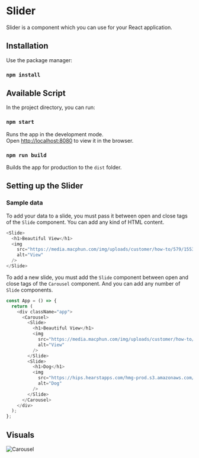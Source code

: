# Slider

Slider is a component which you can use for your React application.

## Installation

Use the package manager:

### `npm install`

## Available Script

In the project directory, you can run:

### `npm start`

Runs the app in the development mode.\
Open [http://localhost:8080](http://localhost:8080) to view it in the browser.

### `npm run build`

Builds the app for production to the `dist` folder.

## Setting up the Slider

### Sample data

To add your data to a slide, you must pass it between open and close tags of the `Slide` component. You can add any kind of HTML content.

```javascript
<Slide>
  <h1>Beautiful View</h1>
  <img
    src="https://media.macphun.com/img/uploads/customer/how-to/579/15531840725c93b5489d84e9.43781620.jpg?q=85&w=1340"
    alt="View"
  />
</Slide>
```

To add a new slide, you must add the `Slide` component between open and close tags of the `Carousel` component. And you can add any number of `Slide` components.

```javascript
const App = () => {
  return (
    <div className="app">
      <Carousel>
        <Slide>
          <h1>Beautiful View</h1>
          <img
            src="https://media.macphun.com/img/uploads/customer/how-to/579/15531840725c93b5489d84e9.43781620.jpg?q=85&w=1340"
            alt="View"
          />
        </Slide>
        <Slide>
          <h1>Dog</h1>
          <img
            src="https://hips.hearstapps.com/hmg-prod.s3.amazonaws.com/images/golden-retriever-royalty-free-image-506756303-1560962726.jpg?crop=0.672xw:1.00xh;0.166xw,0&resize=640:*"
            alt="Dog"
          />
        </Slide>
      </Carousel>
    </div>
  );
};
```

## Visuals

![Carousel](https://user-images.githubusercontent.com/76782175/116260353-47125100-a77f-11eb-8626-aa51f11991e0.gif)
